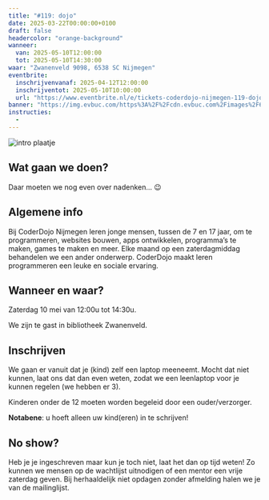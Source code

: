 ```yaml
---
title: "#119: dojo"
date: 2025-03-22T00:00:00+0100
draft: false
headercolor: "orange-background"
wanneer: 
  van: 2025-05-10T12:00:00
  tot: 2025-05-10T14:30:00
waar: "Zwanenveld 9098, 6538 SC Nijmegen"
eventbrite:
  inschrijvenvanaf: 2025-04-12T12:00:00
  inschrijventot: 2025-05-10T10:00:00
  url: "https://www.eventbrite.nl/e/tickets-coderdojo-nijmegen-119-dojo-1297993396189"
banner: "https://img.evbuc.com/https%3A%2F%2Fcdn.evbuc.com%2Fimages%2F612166599%2F187233351803%2F1%2Foriginal.20231003-180237?h=200&w=450&auto=format%2Ccompress&q=75&sharp=10&rect=0%2C199%2C480%2C240&s=169904997cd8c7134c59538d7beaa480"
instructies:
  - 
---
```


![intro plaatje](https://img.evbuc.com/https%3A%2F%2Fcdn.evbuc.com%2Fimages%2F612166599%2F187233351803%2F1%2Foriginal.20231003-180237?h=200&w=450&auto=format%2Ccompress&q=75&sharp=10&rect=0%2C199%2C480%2C240&s=169904997cd8c7134c59538d7beaa480)


## Wat gaan we doen?

Daar moeten we nog even over nadenken... 😉




<!--more-->


## Algemene info

Bij CoderDojo Nijmegen leren jonge mensen, tussen de 7 en 17 jaar, om te programmeren, websites bouwen, apps ontwikkelen, programma’s te maken, games te maken en meer. Elke maand op een zaterdagmiddag behandelen we een ander onderwerp. CoderDojo maakt leren programmeren een leuke en sociale ervaring.



## Wanneer en waar?

Zaterdag 10 mei van 12:00u tot 14:30u.

We zijn te gast in bibliotheek Zwanenveld.



## Inschrijven

We gaan er vanuit dat je (kind) zelf een laptop meeneemt. Mocht dat niet kunnen, laat ons dat dan even weten, zodat we een leenlaptop voor je kunnen regelen (we hebben er 3).

Kinderen onder de 12 moeten worden begeleid door een ouder/verzorger.

**Notabene**: u hoeft alleen uw kind(eren) in te schrijven!



## No show?

Heb je je ingeschreven maar kun je toch niet, laat het dan op tijd weten! Zo kunnen we mensen op de wachtlijst uitnodigen of een mentor een vrije zaterdag geven. Bij herhaaldelijk niet opdagen zonder afmelding halen we je van de mailinglijst.